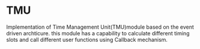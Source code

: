 # TMU
Implementation of Time Management Unit(TMU)module based on the event driven archticure. this module has a capability to calculate different timing slots and call different user functions using Callback mechanism.
